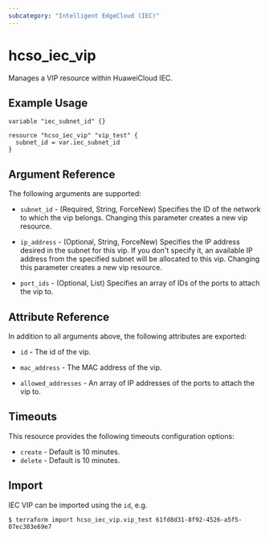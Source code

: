 ```yaml
---
subcategory: "Intelligent EdgeCloud (IEC)"
---
```


# hcso_iec_vip

Manages a VIP resource within HuaweiCloud IEC.

## Example Usage

```hcl
variable "iec_subnet_id" {}

resource "hcso_iec_vip" "vip_test" {
  subnet_id = var.iec_subnet_id
}
```

## Argument Reference

The following arguments are supported:

* `subnet_id` - (Required, String, ForceNew) Specifies the ID of the network to which the vip belongs.
  Changing this parameter creates a new vip resource.

* `ip_address` - (Optional, String, ForceNew) Specifies the IP address desired in the subnet for this vip.
  If you don't specify it, an available IP address from the specified subnet will be allocated to this vip.
  Changing this parameter creates a new vip resource.

* `port_ids` - (Optional, List) Specifies an array of IDs of the ports to attach the vip to.

## Attribute Reference

In addition to all arguments above, the following attributes are exported:

* `id` - The id of the vip.

* `mac_address` - The MAC address of the vip.

* `allowed_addresses` - An array of IP addresses of the ports to attach the vip to.

## Timeouts

This resource provides the following timeouts configuration options:

* `create` - Default is 10 minutes.
* `delete` - Default is 10 minutes.

## Import

IEC VIP can be imported using the `id`, e.g.

```
$ terraform import hcso_iec_vip.vip_test 61fd8d31-8f92-4526-a5f5-07ec303e69e7
```
